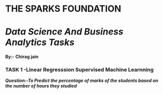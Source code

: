 # THE SPARKS FOUNDATION

# *Data Science And Business Analytics Tasks*

#### By:- Chirag jain

### TASK 1 -Linear Regresssion Supervised Machine Learnning

***Question:-To Predict the percentage of marks of the students based on the number of hours they studied***

